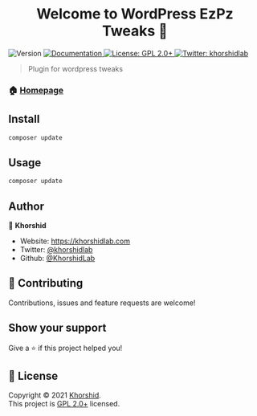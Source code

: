 <h1 align="center">Welcome to WordPress EzPz Tweaks 👋</h1>
<p>
  <img alt="Version" src="https://img.shields.io/badge/version-1.0.0-blue.svg?cacheSeconds=2592000" />
  <a href="https://khorshidlab.com" target="_blank">
    <img alt="Documentation" src="https://img.shields.io/badge/documentation-yes-brightgreen.svg" />
  </a>
  <a href="http://www.gnu.org/licenses/gpl-2.0.txt" target="_blank">
    <img alt="License: GPL 2.0+" src="https://img.shields.io/badge/License-GPL 2.0+-yellow.svg" />
  </a>
  <a href="https://twitter.com/khorshidlab" target="_blank">
    <img alt="Twitter: khorshidlab" src="https://img.shields.io/twitter/follow/khorshidlab.svg?style=social" />
  </a>
</p>

> Plugin for wordpress tweaks

### 🏠 [Homepage](https://khorshidlab.com)

## Install

```sh
composer update
```

## Usage

```sh
composer update
```

## Author

👤 **Khorshid**

* Website: https://khorshidlab.com
* Twitter: [@khorshidlab](https://twitter.com/khorshidlab)
* Github: [@KhorshidLab](https://github.com/KhorshidLab)

## 🤝 Contributing

Contributions, issues and feature requests are welcome!

## Show your support

Give a ⭐️ if this project helped you!

## 📝 License

Copyright © 2021 [Khorshid](https://github.com/KhorshidLab).<br />
This project is [GPL 2.0+](http://www.gnu.org/licenses/gpl-2.0.txt) licensed.
